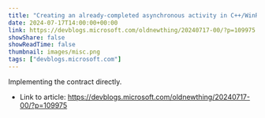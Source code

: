 ```yaml
---
title: "Creating an already-completed asynchronous activity in C++/WinRT, part 7"
date: 2024-07-17T14:00:00+00:00
link: https://devblogs.microsoft.com/oldnewthing/20240717-00/?p=109975
showShare: false
showReadTime: false
thumbnail: images/misc.png
tags: ["devblogs.microsoft.com"]
---
```

Implementing the contract directly.

- Link to article: https://devblogs.microsoft.com/oldnewthing/20240717-00/?p=109975